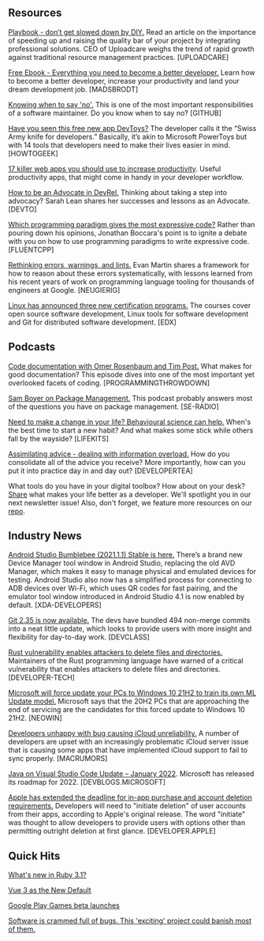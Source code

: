 ﻿## Resources

[Playbook - don’t get slowed down by DIY.](https://bit.ly/3tLe8CM)  Read an article on the importance of speeding up and raising the quality bar of your project by integrating professional solutions. CEO of Uploadcare weighs the trend of rapid growth against traditional resource management practices. [UPLOADCARE]

[Free Ebook - Everything you need to become a better developer.](https://madsbrodt.com/mastering-coding-mindset/)  Learn how to become a better developer, increase your productivity and land your dream development job. [MADSBRODT]

[Knowing when to say 'no'.](https://github.com/readme/guides/decision-framework)  This is one of the most important responsibilities of a software maintainer. Do you know when to say no?  [GITHUB]

[Have you seen this free new app DevToys?](https://www.howtogeek.com/781046/devtoys-for-windows-is-microsoft-powertoys-for-developers/)  The developer calls it the “Swiss Army knife for developers.” Basically, it’s akin to Microsoft PowerToys but with 14 tools that developers need to make their lives easier in mind. [HOWTOGEEK]

[17 killer web apps you should use to increase productivity](https://dev.to/madza/17-killer-websites-you-should-use-to-increase-productivity-2enk). Useful productivity apps, that might come in handy in your developer workflow.

[How to be an Advocate in DevRel.](https://dev.to/polyglot/writing-documentation-and-caring-about-developer-mental-health-with-lorna-mitchell)  Thinking about taking a step into advocacy? Sarah Lean shares her successes and lessons as an Advocate. [DEVTO]

[Which programming paradigm gives the most expressive code?](https://www.fluentcpp.com/2022/01/24/programming-paradigm-gives-expressive-code/) Rather than pouring down his opinions, Jonathan Boccara's point is to ignite a debate with you on how to use programming paradigms to write expressive code. [FLUENTCPP]

[Rethinking errors, warnings, and lints.](http://neugierig.org/software/blog/2022/01/rethinking-errors.html)  Evan Martin shares a framework for how to reason about these errors systematically, with lessons learned from his recent years of work on programming language tooling for thousands of engineers at Google. [NEUGIERIG]

[Linux has announced three new certification programs.](https://www.edx.org/professional-certificate/linuxfoundationx-open-source-software-development-linux-and-git)  The courses cover open source software development, Linux tools for software development and Git for distributed software development. [EDX]

## Podcasts

[Code documentation with Omer Rosenbaum and Tim Post.](https://www.programmingthrowdown.com/2021/06/episode-114-code-documentation-with.html)  What makes for good documentation? This episode dives into one of the most important yet overlooked facets of coding. [PROGRAMMINGTHROWDOWN]

[Sam Boyer on Package Management.](https://www.se-radio.net/2021/12/episode-489-sam-boyer-on-package-management/)  This podcast probably answers most of the questions you have on package management. [SE-RADIO]

[Need to make a change in your life? Behavioural science can help.](https://podcasts.google.com/feed/aHR0cHM6Ly9mZWVkcy5ucHIub3JnLzUxMDMzOC9wb2RjYXN0LnhtbA?sa=X&ved=0CAMQ4aUDahgKEwjQpOarys_1AhUAAAAAHQAAAAAQiwg)  When's the best time to start a new habit? And what makes some stick while others fall by the wayside? [LIFEKITS]

[Assimilating advice - dealing with information overload.](https://developertea.com/episodes/fda60c80-a7fc-4187-9e72-0484f746ddd6)  How do you consolidate all of the advice you receive? More importantly, how can you put it into practice day in and day out? [DEVELOPERTEA]

What tools do you have in your digital toolbox? How about on your desk?  [Share](https://github.com/devnationworld/developer-newsletter/discussions/5)  what makes your life better as a developer. We'll spotlight you in our next newsletter issue! Also, don't forget, we feature more resources on our  [repo](https://github.com/devnationworld/developer-newsletter/blob/main/README.md).

## Industry News

[Android Studio Bumblebee (2021.1.1) Stable is here.](https://www.xda-developers.com/android-studio-bumblebee/)  There’s a brand new Device Manager tool window in Android Studio, replacing the old AVD Manager, which makes it easy to manage physical and emulated devices for testing. Android Studio also now has a simplified process for connecting to ADB devices over Wi-Fi, which uses QR codes for fast pairing, and the emulator tool window introduced in Android Studio 4.1 is now enabled by default.  [XDA-DEVELOPERS]

[Git 2.35 is now available.](https://devclass.com/2022/01/25/version-control-system-git-2_35/)  The devs have bundled 494 non-merge commits into a neat little update, which looks to provide users with more insight and flexibility for day-to-day work.  [DEVCLASS]

[Rust vulnerability enables attackers to delete files and directories.](https://developer-tech.com/news/2022/jan/24/rust-vulnerability-enables-attackers-delete-files-and-directories/)  Maintainers of the Rust programming language have warned of a critical vulnerability that enables attackers to delete files and directories. [DEVELOPER-TECH]

[Microsoft will force update your PCs to Windows 10 21H2 to train its own ML Update model.](https://www.neowin.net/news/microsoft-will-force-update-your-pcs-to-windows-10-21h2-to-train-its-own-ml-update-model/)  Microsoft says that the 20H2 PCs that are approaching the end of servicing are the candidates for this forced update to Windows 10 21H2. [NEOWIN]

[Developers unhappy with bug causing iCloud unreliability.](https://www.macrumors.com/2022/01/24/developers-icloud-unreliability-bug/)  A number of developers are upset with an increasingly problematic iCloud server issue that is causing some apps that have implemented ‌iCloud‌ support to fail to sync properly. [MACRUMORS]

[Java on Visual Studio Code Update – January 2022](https://devblogs.microsoft.com/java/java-on-visual-studio-code-update-january-2022/#fundamental-development-experience-improvement). Microsoft has released its roadmap for 2022. [DEVBLOGS.MICROSOFT]

[Apple has extended the deadline for in-app purchase and account deletion requirements.](https://www.gizbot.com/apps/news/apple-postpones-deletion-of-in-app-accounts-extends-until-june-30-078867.html)  Developers will need to "initiate deletion" of user accounts from their apps, according to Apple's original release. The word "initiate" was thought to allow developers to provide users with options other than permitting outright deletion at first glance. [DEVELOPER.APPLE]

## Quick Hits

[What's new in Ruby 3.1?](https://nithinbekal.com/posts/ruby-3-1/)

[Vue 3 as the New Default](https://blog.vuejs.org/posts/vue-3-as-the-new-default.html)

[Google Play Games beta launches](https://developers.googleblog.com/2022/01/googleplaygames.html)

[Software is crammed full of bugs. This 'exciting' project could banish most of them.](https://www.zdnet.com/article/software-is-crammed-full-of-bugs-this-exciting-project-could-banish-most-of-them/)
